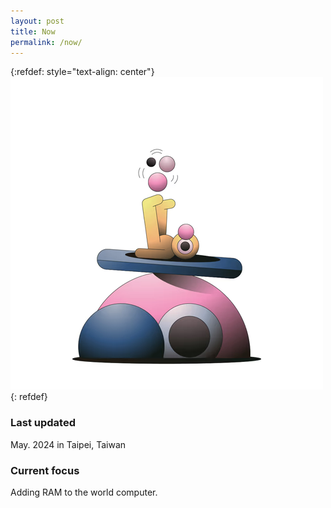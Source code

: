 ```yaml
---
layout: post
title: Now
permalink: /now/
---
```


{:refdef: style="text-align: center"}
![profile](/assets/pfp2.png)
{: refdef}

### Last updated
May. 2024 in Taipei, Taiwan

### Current focus
Adding RAM to the world computer.
